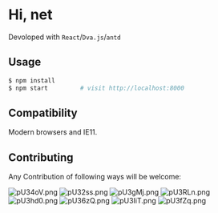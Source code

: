 
# Hi, net

Devoloped with `React`/`Dva.js`/`antd`

## Usage

```bash
$ npm install
$ npm start         # visit http://localhost:8000
```

## Compatibility

Modern browsers and IE11.

## Contributing

Any Contribution of following ways will be welcome:

![pU34oV.png](https://s1.ax1x.com/2018/01/15/pU34oV.png)
![pU32ss.png](https://s1.ax1x.com/2018/01/15/pU32ss.png)
![pU3gMj.png](https://s1.ax1x.com/2018/01/15/pU3gMj.png)
![pU3RLn.png](https://s1.ax1x.com/2018/01/15/pU3RLn.png)
![pU3hd0.png](https://s1.ax1x.com/2018/01/15/pU3hd0.png)
![pU36zQ.png](https://s1.ax1x.com/2018/01/15/pU36zQ.png)
![pU3IiT.png](https://s1.ax1x.com/2018/01/15/pU3IiT.png)
![pU3fZq.png](https://s1.ax1x.com/2018/01/15/pU3fZq.png)
